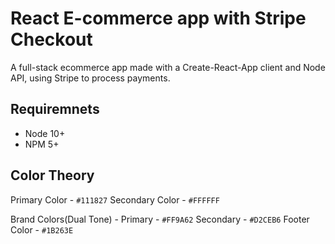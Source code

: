
# React E-commerce app with Stripe Checkout

A full-stack ecommerce app made with a Create-React-App client and Node API, using Stripe to process payments.

## Requiremnets
- Node 10+
- NPM 5+

## Color Theory

Primary Color - `#111827`
Secondary Color - `#FFFFFF`

Brand Colors(Dual Tone) - 
Primary - `#FF9A62`
Secondary - `#D2CEB6`
Footer Color - `#1B263E`


